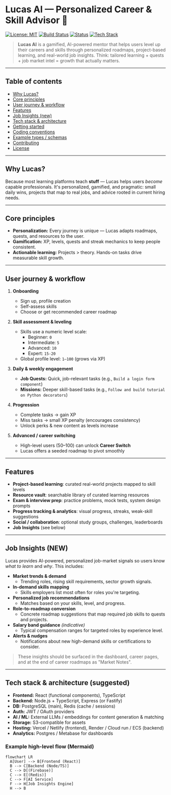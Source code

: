 # Lucas AI — Personalized Career & Skill Advisor 🚀

[![License: MIT](https://img.shields.io/badge/License-MIT-blue.svg)](LICENSE)
[![Build Status](https://img.shields.io/badge/build-passing-brightgreen.svg)](#)
[![Status](https://img.shields.io/badge/status-alpha-orange.svg)](#)
[![Tech Stack](https://img.shields.io/badge/stack-TS%20%7C%20Node%20%7C%20React%20%7C%20Postgres-blue.svg)](#)

> **Lucas AI** is a gamified, AI-powered mentor that helps users level up their careers and skills through personalized roadmaps, project-based learning, and real-world job insights. Think: tailored learning + quests + job market intel = growth that actually matters.

---

## Table of contents
- [Why Lucas?](#why-lucas)
- [Core principles](#core-principles)
- [User journey & workflow](#user-journey--workflow)
- [Features](#features)
- [Job Insights (new)](#job-insights-new)
- [Tech stack & architecture](#tech-stack--architecture)
- [Getting started](#getting-started)
- [Coding conventions](#coding-conventions)
- [Example types / schemas](#example-types--schemas)
- [Contributing](#contributing)
- [License](#license)

---

## Why Lucas?
Because most learning platforms teach **stuff** — Lucas helps users *become* capable professionals. It's personalized, gamified, and pragmatic: small daily wins, projects that map to real jobs, and advice rooted in current hiring needs.

---

## Core principles
- **Personalization:** Every journey is unique — Lucas adapts roadmaps, quests, and resources to the user.
- **Gamification:** XP, levels, quests and streak mechanics to keep people consistent.
- **Actionable learning:** Projects > theory. Hands-on tasks drive measurable skill growth.

---

## User journey & workflow
1. **Onboarding**
   - Sign up, profile creation
   - Self-assess skills
   - Choose or get recommended career roadmap

2. **Skill assessment & leveling**
   - Skills use a numeric level scale:
     - Beginner: `0`
     - Intermediate: `5`
     - Advanced: `10`
     - Expert: `15-20`
   - Global profile level: `1–100` (grows via XP)

3. **Daily & weekly engagement**
   - **Job Quests:** Quick, job-relevant tasks (e.g., `Build a login form component`)
   - **Missions:** Deeper skill-based tasks (e.g., `Follow and build tutorial on Python decorators`)

4. **Progression**
   - Complete tasks → gain XP
   - Miss tasks → small XP penalty (encourages consistency)
   - Unlock perks & new content as levels increase

5. **Advanced / career switching**
   - High-level users (50–100) can unlock **Career Switch**
   - Lucas offers a seeded roadmap to pivot smoothly

---

## Features
- **Project-based learning**: curated real-world projects mapped to skill levels
- **Resource vault**: searchable library of curated learning resources
- **Exam & interview prep**: practice problems, mock tests, system design prompts
- **Progress tracking & analytics**: visual progress, streaks, weak-skill suggestions
- **Social / collaboration**: optional study groups, challenges, leaderboards
- **Job Insights** (see below)

---

## Job Insights (NEW)
Lucas provides AI-powered, personalized job-market signals so users know *what to learn* and *why*. This includes:

- **Market trends & demand**  
  - Trending roles, rising skill requirements, sector growth signals.
- **In-demand skills mapping**  
  - Skills employers list most often for roles you're targeting.
- **Personalized job recommendations**  
  - Matches based on your skills, level, and progress.
- **Role-to-roadmap conversion**  
  - Concrete roadmap suggestions that map required job skills to quests and projects.
- **Salary band guidance** *(indicative)*  
  - Typical compensation ranges for targeted roles by experience level.
- **Alerts & nudges**  
  - Notifications about new high-demand skills or certifications to consider.

> These insights should be surfaced in the dashboard, career pages, and at the end of career roadmaps as "Market Notes".

---

## Tech stack & architecture (suggested)
- **Frontend:** React (functional components), TypeScript  
- **Backend:** Node.js + TypeScript, Express (or Fastify)  
- **DB:** PostgreSQL (main), Redis (cache / sessions)  
- **Auth:** JWT / OAuth providers  
- **AI / ML:** External LLMs / embeddings for content generation & matching  
- **Storage:** S3-compatible for assets  
- **Hosting:** Vercel / Netlify (frontend), Render / Cloud run / ECS (backend)  
- **Analytics:** Postgres / Metabase for dashboards

### Example high-level flow (Mermaid)
```mermaid
flowchart LR
  A[User] --> B[Frontend (React)]
  B --> C[Backend (Node/TS)]
  C --> D[(Firebase)]
  C --> E[(Redis)]
  C --> F[AI Service]
  F --> H[Job Insights Engine]
  H --> B

